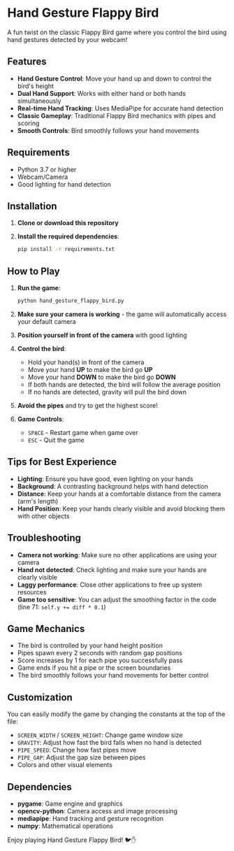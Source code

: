 # Hand Gesture Flappy Bird

A fun twist on the classic Flappy Bird game where you control the bird using hand gestures detected by your webcam!

## Features

- **Hand Gesture Control**: Move your hand up and down to control the bird's height
- **Dual Hand Support**: Works with either hand or both hands simultaneously
- **Real-time Hand Tracking**: Uses MediaPipe for accurate hand detection
- **Classic Gameplay**: Traditional Flappy Bird mechanics with pipes and scoring
- **Smooth Controls**: Bird smoothly follows your hand movements

## Requirements

- Python 3.7 or higher
- Webcam/Camera
- Good lighting for hand detection

## Installation

1. **Clone or download this repository**

2. **Install the required dependencies**:
   ```bash
   pip install -r requirements.txt
   ```

## How to Play

1. **Run the game**:
   ```bash
   python hand_gesture_flappy_bird.py
   ```

2. **Make sure your camera is working** - the game will automatically access your default camera

3. **Position yourself in front of the camera** with good lighting

4. **Control the bird**:
   - Hold your hand(s) in front of the camera
   - Move your hand **UP** to make the bird go **UP**
   - Move your hand **DOWN** to make the bird go **DOWN**
   - If both hands are detected, the bird will follow the average position
   - If no hands are detected, gravity will pull the bird down

5. **Avoid the pipes** and try to get the highest score!

6. **Game Controls**:
   - `SPACE` - Restart game when game over
   - `ESC` - Quit the game

## Tips for Best Experience

- **Lighting**: Ensure you have good, even lighting on your hands
- **Background**: A contrasting background helps with hand detection
- **Distance**: Keep your hands at a comfortable distance from the camera (arm's length)
- **Hand Position**: Keep your hands clearly visible and avoid blocking them with other objects

## Troubleshooting

- **Camera not working**: Make sure no other applications are using your camera
- **Hand not detected**: Check lighting and make sure your hands are clearly visible
- **Laggy performance**: Close other applications to free up system resources
- **Game too sensitive**: You can adjust the smoothing factor in the code (line 71: `self.y += diff * 0.1`)

## Game Mechanics

- The bird is controlled by your hand height position
- Pipes spawn every 2 seconds with random gap positions
- Score increases by 1 for each pipe you successfully pass
- Game ends if you hit a pipe or the screen boundaries
- The bird smoothly follows your hand movements for better control

## Customization

You can easily modify the game by changing the constants at the top of the file:

- `SCREEN_WIDTH` / `SCREEN_HEIGHT`: Change game window size
- `GRAVITY`: Adjust how fast the bird falls when no hand is detected
- `PIPE_SPEED`: Change how fast pipes move
- `PIPE_GAP`: Adjust the gap size between pipes
- Colors and other visual elements

## Dependencies

- **pygame**: Game engine and graphics
- **opencv-python**: Camera access and image processing
- **mediapipe**: Hand tracking and gesture recognition
- **numpy**: Mathematical operations

Enjoy playing Hand Gesture Flappy Bird! 🐦✋ 